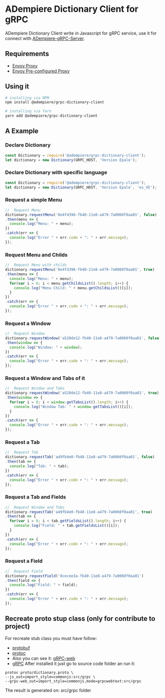 # ADempiere Dictionary Client for gRPC
ADempiere Dictionary Client write in Javascript for gRPC service, use it for connect with
[ADempiere-gRPC-Server](https://github.com/erpcya/adempiere-gRPC-Server).

## Requirements
- [Envoy Proxy](https://www.envoyproxy.io/)
- [Envoy Pre-configured Proxy](https://github.com/erpcya/gRPC-Envoy-Proxy)

## Using it

``` bash
# installing via NPM
npm install @adempiere/grpc-dictionary-client
```
``` bash
# installing via Yarn
yarn add @adempiere/grpc-dictionary-client
```

## A Example
### Declare Dictionary
```javascript
const Dictionary = require('@adempiere/grpc-dictionary-client');
let dictionary = new Dictionary(GRPC_HOST, 'Version Epale');
```
### Declare Dictionary with specific language
```javascript
const Dictionary = require('@adempiere/grpc-dictionary-client');
let dictionary = new Dictionary(GRPC_HOST, 'Version Epale', 'es_VE');
```

### Request a simple Menu
```javascript
//  Request Menu
dictionary.requestMenu('8e4fd396-fb40-11e8-a479-7a0060f0aa01', false)
.then(menu => {
  console.log("Menu: " + menu);
})
.catch(err => {
  console.log("Error " + err.code + ": " + err.message);
});
```
### Request Menu and Childs
```javascript
//  Request Menu with childs
dictionary.requestMenu('8e4fd396-fb40-11e8-a479-7a0060f0aa01', true)
.then(menu => {
  console.log("Menu: " + menu);
  for(var i = 0; i < menu.getChildsList().length; i++) {
    console.log("Menu Child: " + menu.getChildsList()[i]);
  }
})
.catch(err => {
  console.log("Error " + err.code + ": " + err.message);
});
```

### Request a Window
```javascript
//  Request Window
dictionary.requestWindow('a520de12-fb40-11e8-a479-7a0060f0aa01', false)
.then(window => {
  console.log("Window: " + window);
})
.catch(err => {
  console.log("Error " + err.code + ": " + err.message);
});
```
### Request a Window and Tabs of it
```javascript
//  Request Window and Tabs
dictionary.requestWindow('a520de12-fb40-11e8-a479-7a0060f0aa01', true)
.then(window => {
  for(var i = 0; i < window.getTabsList().length; i++) {
    console.log("Window Tab: " + window.getTabsList()[i]);
  }
})
.catch(err => {
  console.log("Error " + err.code + ": " + err.message);
});
```

### Request a Tab
```javascript
//  Request Tab
dictionary.requestTab('a49fb4e0-fb40-11e8-a479-7a0060f0aa01', false)
.then(tab => {
  console.log("Tab: " + tab);
})
.catch(err => {
  console.log("Error " + err.code + ": " + err.message);
});
```
### Request a Tab and Fields
```javascript
//  Request Window and Tabs
dictionary.requestTab('a49fb4e0-fb40-11e8-a479-7a0060f0aa01', true)
.then(tab => {
  for(var i = 0; i < tab.getFieldsList().length; i++) {
    console.log("Field: " + tab.getFieldsList()[i]);
  }
})
.catch(err => {
  console.log("Error " + err.code + ": " + err.message);
});
```
### Request a Field
```javascript
//  Request Field
dictionary.requestField('8cecee3a-fb40-11e8-a479-7a0060f0aa01')
.then(field => {
  console.log("Field: " + field);
})
.catch(err => {
  console.log("Error " + err.code + ": " + err.message);
});
```

## Recreate proto stup class (only for contribute to project)
For recreate stub class you must have follow:
- [protobuf](https://github.com/protocolbuffers/protobuf/releases)
- [protoc](https://github.com/grpc/grpc-web/releases)
- Also you can see it: [gRPC-web](https://github.com/grpc/grpc-web)
- [gRPC](https://grpc.io/docs/tutorials/basic/web.html)
After installed it just go to source code folder an run it:
```
protoc proto/dictionary.proto \
--js_out=import_style=commonjs:src/grpc \
--grpc-web_out=import_style=commonjs,mode=grpcwebtext:src/grpc
```
The result is generated on: src/grpc folder
